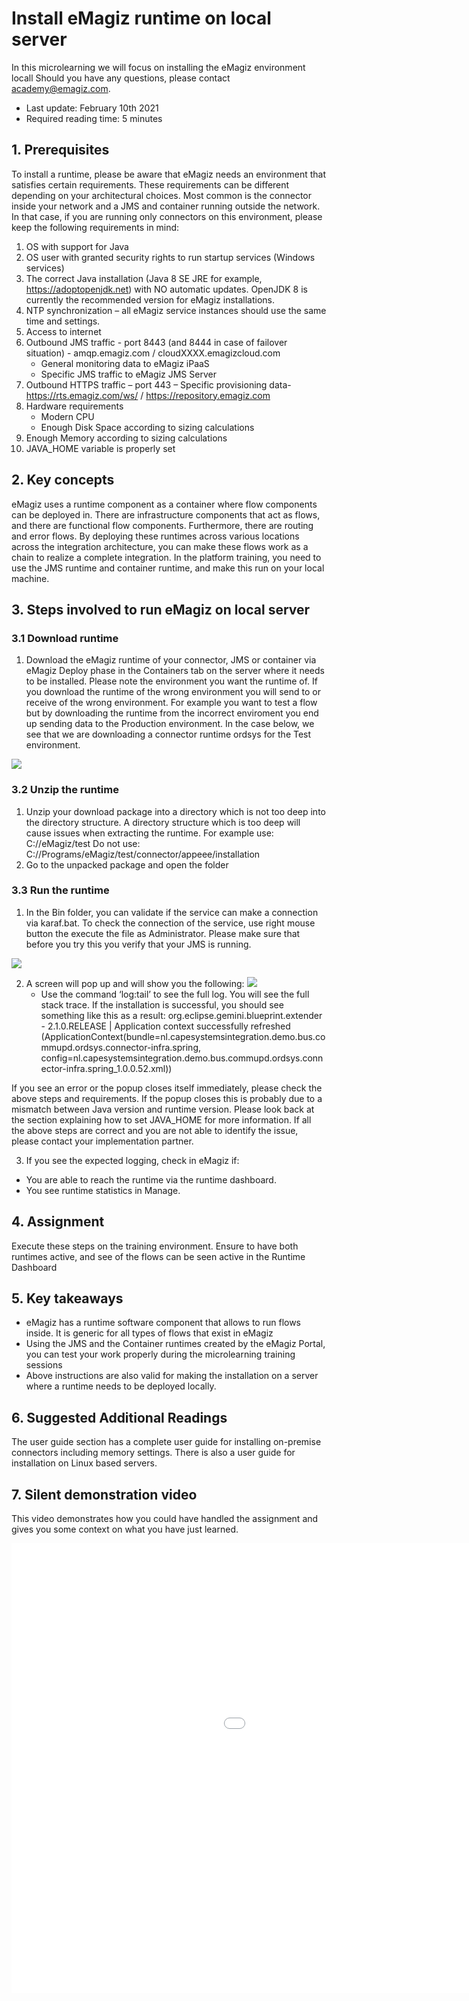 # Install eMagiz runtime on local server

In this microlearning we will focus on installing the eMagiz environment locall
Should you have any questions, please contact academy@emagiz.com.

- Last update: February 10th 2021
- Required reading time: 5 minutes

## 1. Prerequisites
To install a runtime, please be aware that eMagiz needs an environment that satisfies certain requirements. These requirements can be different depending on your architectural choices. Most common is the connector inside your network and a JMS and container running outside the network. In that case, if you are running only connectors on this environment, please keep the following requirements in mind:

1.	OS with support for Java 
2.	OS user with granted security rights to run startup services (Windows services) 
3.	The correct Java installation (Java 8 SE JRE for example, https://adoptopenjdk.net) with NO automatic updates. OpenJDK 8 is currently the recommended version for eMagiz installations.
4.	NTP synchronization – all eMagiz service instances should use the same time and settings. 
5.	Access to internet 
6.	Outbound JMS traffic - port 8443 (and 8444 in case of failover situation) - amqp.emagiz.com / cloudXXXX.emagizcloud.com 
	-	General monitoring data to eMagiz iPaaS 
	-	Specific JMS traffic to eMagiz JMS Server 
7.	Outbound HTTPS traffic – port 443 – Specific provisioning data- https://rts.emagiz.com/ws/ / https://repository.emagiz.com    
8.	Hardware requirements 
	-	Modern CPU  
	-	Enough Disk Space according to sizing calculations 
9.	Enough Memory according to sizing calculations
10. JAVA_HOME variable is properly set

## 2. Key concepts
eMagiz uses a runtime component as a container where flow components can be deployed in. There are infrastructure components that act as flows, and there are functional flow components. Furthermore, there are routing and error flows. By deploying these runtimes across various locations across the integration architecture, you can make these flows work as a chain to realize a complete integration. In the platform training, you need to use the JMS runtime and container runtime, and make this run on your local machine.

## 3. Steps involved to run eMagiz on local server 


### 3.1 Download runtime

1.	Download the eMagiz runtime of your connector, JMS or container via eMagiz Deploy phase in the Containers tab on the server where it needs to be installed. Please note the environment you want the runtime of. If you download the runtime of the wrong environment you will send to or receive of the wrong environment. For example you want to test a flow but by downloading the runtime from the incorrect enviroment you end up sending data to the Production environment. In the case below, we see that we are downloading a connector runtime ordsys for the Test environment.

![](../../img/howto/runtime-win-install-step4-1.png)

### 3.2 Unzip the runtime

1.	Unzip your download package into a directory which is not too deep into the directory structure. 
A directory structure which is too deep will cause issues when extracting the runtime.
For example use: C://eMagiz/test
Do not use: C://Programs/eMagiz/test/connector/appeee/installation
2.	Go to the unpacked package and open the folder

### 3.3 Run the runtime

1.	In the Bin folder, you can validate if the service can make a connection via karaf.bat. 
To check the connection of the service, use right mouse button the execute the file as Administrator.
Please make sure that before you try this you verify that your JMS is running.

![](../../img/howto/runtime-win-install-step4-2.png)

2.	A screen will pop up and will show you the following:
	![](../../img/howto/runtime-win-install-step4-3.png)
	-	Use the command ‘log:tail’ to see the full log. You will see the full stack trace. If the installation is successful, you should see something like this as a result:
		org.eclipse.gemini.blueprint.extender - 2.1.0.RELEASE |  Application context successfully refreshed (ApplicationContext(bundle=nl.capesystemsintegration.demo.bus.commupd.ordsys.connector-infra.spring, config=nl.capesystemsintegration.demo.bus.commupd.ordsys.connector-infra.spring_1.0.0.52.xml))


If you see an error or the popup closes itself immediately, please check the above steps and requirements. If the popup closes this is probably due to a mismatch between Java version and runtime version. Please look back at the section explaining how to set JAVA_HOME for more information. If all the above steps are correct and you are not able to identify the issue, please contact your implementation partner.

3.	If you see the expected logging, check in eMagiz if:
-	You are able to reach the runtime via the runtime dashboard.
-	You see runtime statistics in Manage.

## 4. Assignment

Execute these steps on the training environment. Ensure to have both runtimes active, and see of the flows can be seen active in the Runtime Dashboard

## 5. Key takeaways

- eMagiz has a runtime software component that allows to run flows inside. It is generic for all types of flows that exist in eMagiz
- Using the JMS and the Container runtimes created by the eMagiz Portal, you can test your work properly during the microlearning training sessions
- Above instructions are also valid for making the installation on a server where a runtime needs to be deployed locally.
 

## 6. Suggested Additional Readings

The user guide section has a complete user guide for installing on-premise connectors including memory settings. There is also a user guide for installation on Linux based servers.

## 7. Silent demonstration video

This video demonstrates how you could have handled the assignment and gives you some context on what you have just learned.

<iframe width="1280" height="720" src="../../vid/microlearning/crashcourse-platform-deploy-install-local-connector.mp4" frameborder="0" allow="accelerometer; autoplay; clipboard-write; encrypted-media; gyroscope; picture-in-picture" allowfullscreen></iframe>